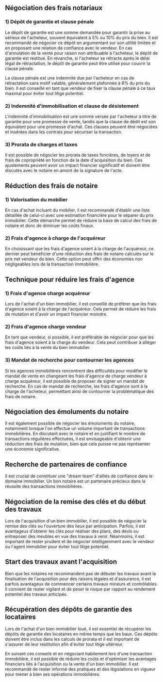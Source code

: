 ## Négociation des frais notariaux

### 1) Dépôt de garantie et clause pénale

Le dépôt de garantie est une somme demandée pour garantir la prise au sérieux de l'acheteur, souvent équivalent à 5% ou 10% du prix du bien. Il est recommandé de négocier ce dépôt en argumentant sur son utilité limitée et en proposant une relation de confiance avec le vendeur. En cas d'annulation de la vente pour raison non attribuable à l'acheteur, le dépôt de garantie est restitué. En revanche, si l'acheteur se rétracte après le délai légal de rétractation, le dépôt de garantie peut être utilisé pour couvrir la clause pénale.

La clause pénale est une indemnité due par l'acheteur en cas de rétractation sans motif valable, généralement plafonnée à 8% du prix du bien. Il est conseillé en tant que vendeur de fixer la clause pénale à ce taux maximal pour éviter tout litige potentiel.

### 2) Indemnité d'immobilisation et clause de désistement

L'indemnité d'immobilisation est une somme versée par l'acheteur à titre de garantie pour une promesse de vente, tandis que la clause de dédit est son équivalent pour une promesse d'achat. Ces clauses peuvent être négociées et insérées dans les contrats pour sécuriser la transaction.

### 3) Prorata de charges et taxes

Il est possible de négocier les prorata de taxes foncières, de loyers et de frais de copropriété en fonction de la date d'acquisition du bien. Ces ajustements peuvent avoir un impact financier significatif et doivent être discutés avec le notaire en amont de la signature de l'acte. 

## Réduction des frais de notaire

### 1) Valorisation du mobilier

En cas d'achat incluant du mobilier, il est recommandé d'établir une liste détaillée de celui-ci avec une estimation financière pour le séparer du prix immobilier. Cette démarche permet de réduire la base de calcul des frais de notaire et donc de diminuer les coûts finaux.

### 2) Frais d'agence à charge de l'acquéreur

En choisissant que les frais d'agence soient à la charge de l'acquéreur, ce dernier peut bénéficier d'une réduction des frais de notaire calculés sur le prix net vendeur du bien. Cette option peut offrir des économies non négligeables lors de la transaction immobilière.

## Technique pour réduire les frais d'agence

### 1) Frais d'agence charge acquéreur

Lors de l'achat d'un bien immobilier, il est conseillé de préférer que les frais d'agence soient à la charge de l'acquéreur. Cela permet de réduire les frais de mutation et d'avoir un impact financier moindre.

### 2) Frais d'agence charge vendeur

En tant que vendeur, si possible, il est préférable de négocier pour que les frais d'agence soient à la charge du vendeur. Cela peut contribuer à alléger les coûts liés à la vente du bien immobilier.

### 3) Mandat de recherche pour contourner les agences

Si les agences immobilières rencontrent des difficultés pour modifier le mandat de vente en changeant les frais d'agence de charge vendeur à charge acquéreur, il est possible de proposer de signer un mandat de recherche. En cas de mandat de recherche, les frais d'agence sont à la charge de l'acheteur, permettant ainsi de contourner la problématique des frais de notaire. 

## Négociation des émoluments du notaire

Il est également possible de négocier les émoluments du notaire, notamment lorsque l'on effectue un volume important de transactions immobilières. En discutant avec le notaire et en justifiant le nombre de transactions régulières effectuées, il est envisageable d'obtenir une réduction des frais de mutation, bien que cela puisse ne pas représenter une économie significative. 

## Recherche de partenaires de confiance

Il est crucial de constituer une "dream team" d'alliés de confiance dans le domaine immobilier. Un bon notaire est un partenaire précieux dans la réussite des transactions immobilières.

## Négociation de la remise des clés et du début des travaux

Lors de l'acquisition d'un bien immobilier, il est possible de négocier la remise des clés ou l'ouverture des lieux par anticipation. Parfois, il est avantageux d'obtenir les clés pour réaliser des plans, des devis ou entreposer des meubles en vue des travaux à venir. Néanmoins, il est important de rester prudent et de négocier intelligemment avec le vendeur ou l'agent immobilier pour éviter tout litige potentiel.

## Start des travaux avant l'acquisition

Bien que les notaires ne recommandent pas de débuter les travaux avant la finalisation de l'acquisition pour des raisons légales et d'assurance, il est parfois avantageux de commencer certains travaux mineurs et contrôlables. Il convient de rester vigilant et de peser le risque par rapport au rendement potentiel des travaux anticipés.

## Récupération des dépôts de garantie des locataires

Lors de l'achat d'un bien immobilier loué, il est essentiel de récupérer les dépôts de garantie des locataires en même temps que les baux. Ces dépôts doivent être inclus dans les calculs de prorata et il est important de s'assurer de leur restitution afin d'éviter tout litige ultérieur.

En suivant ces conseils et en négociant habilement lors d'une transaction immobilière, il est possible de réduire les coûts et d'optimiser les avantages financiers liés à l'acquisition ou la vente d'un bien immobilier. Il est recommandé de rester informé des pratiques et des législations en vigueur pour mener à bien ses opérations immobilières.